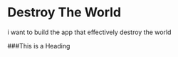 # Destroy The World
i want to build the app that effectively destroy the world

###This is a Heading
